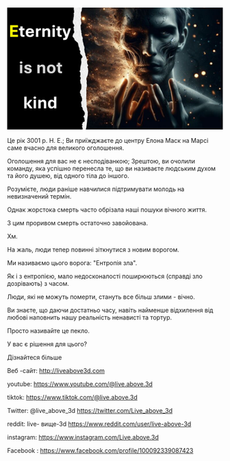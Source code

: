 ![Video cover image](../cover.jpeg "cover-photo")

Це рік 3001 р. Н. Е.; Ви приїжджаєте до центру Елона Маск на Марсі саме вчасно для великого оголошення.

Оголошення для вас не є несподіванкою; Зрештою, ви очолили команду, яка успішно перенесла те, що ви називаєте людським духом та його душею, від одного тіла до іншого.

Розумієте, люди раніше навчилися підтримувати молодь на невизначений термін.

Однак жорстока смерть часто обрізала наші пошуки вічного життя.

З цим проривом смерть остаточно завойована.

Хм.

На жаль, люди тепер повинні зіткнутися з новим ворогом.

Ми називаємо цього ворога: "Ентропія зла".

Як і з ентропією, мало недосконалості поширюються (справді зло дозрівають) з часом.

Люди, які не можуть померти, стануть все більш злими - вічно.

Ви знаєте, що даючи достатньо часу, навіть найменше відхилення від любові наповнить нашу реальність ненависті та тортур.

Просто називайте це пекло.

У вас є рішення для цього?

Дізнайтеся більше

Веб -сайт: http://liveabove3d.com

youtube: https://www.youtube.com/@live.above.3d

tiktok: https://www.tiktok.com/@live.above.3d

Twitter: @live_above_3d https://twitter.com/Live_above_3d 

reddit: live- вище-3d https://www.reddit.com/user/live-above-3d

instagram: https://www.instagram.com/Live.above.3d

Facebook : https://www.facebook.com/profile/100092339087423